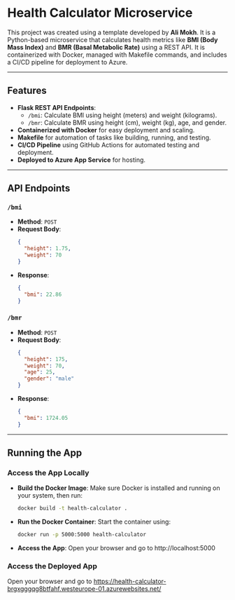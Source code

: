 # Health Calculator Microservice

This project was created using a template developed by **Ali Mokh**. It is a Python-based microservice that calculates health metrics like **BMI (Body Mass Index)** and **BMR (Basal Metabolic Rate)** using a REST API. It is containerized with Docker, managed with Makefile commands, and includes a CI/CD pipeline for deployment to Azure.

---

## Features

- **Flask REST API Endpoints**:
  - `/bmi`: Calculate BMI using height (meters) and weight (kilograms).
  - `/bmr`: Calculate BMR using height (cm), weight (kg), age, and gender.
- **Containerized with Docker** for easy deployment and scaling.
- **Makefile** for automation of tasks like building, running, and testing.
- **CI/CD Pipeline** using GitHub Actions for automated testing and deployment.
- **Deployed to Azure App Service** for hosting.

---

## API Endpoints

### `/bmi`

- **Method**: `POST`
- **Request Body**:
  ```json
  {
    "height": 1.75,
    "weight": 70
  }
  ```
- **Response**:
  ```json
  {
    "bmi": 22.86
  }
  ```

### `/bmr`

- **Method**: `POST`
- **Request Body**:
  ```json
  {
    "height": 175,
    "weight": 70,
    "age": 25,
    "gender": "male"
  }
  ```
- **Response**:
  ```json
  {
    "bmi": 1724.05
  }
  ```

---

## Running the App

### Access the App Locally

- **Build the Docker Image**:
  Make sure Docker is installed and running on your system, then run:

  ```bash
  docker build -t health-calculator .
  ```

- **Run the Docker Container**:
  Start the container using:

  ```bash
  docker run -p 5000:5000 health-calculator
  ```

- **Access the App**:
  Open your browser and go to http://localhost:5000

### Access the Deployed App

Open your browser and go to https://health-calculator-brgxgggqg8btfahf.westeurope-01.azurewebsites.net/
